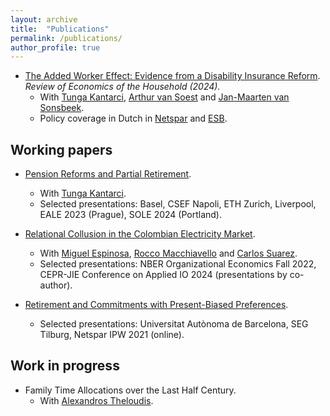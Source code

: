 ```yaml
---
layout: archive
title:  "Publications"
permalink: /publications/
author_profile: true
---
```


* [The Added Worker Effect: Evidence from a Disability Insurance Reform](https://doi.org/10.1007/s11150-023-09692-4). _Review of Economics of the Household (2024)._
  * With [Tunga Kantarci](https://tungakantarci.github.io/), [Arthur van Soest](https://www.tilburguniversity.edu/staff/a-h-o-vansoest) and [Jan-Maarten van Sonsbeek](https://www.cpb.nl/en/staff/jan-maarten-van-sonsbeek).
  * Policy coverage in Dutch in [Netspar](https://www.netspar.nl/nieuws/hoe-reageren-partners-op-het-wegvallen-van-de-wia-uitkering/) and [ESB](https://esb.nu/partners-van-langdurig-zieken-zijn-meer-gaan-werken-door-invoering-wia/).

Working papers
---- 
* [Pension Reforms and Partial Retirement](/files/JMP.pdf).
  * With [Tunga Kantarci](https://tungakantarci.github.io/).
  * Selected presentations: Basel, CSEF Napoli, ETH Zurich, Liverpool, EALE 2023 (Prague), SOLE 2024 (Portland).

* [Relational Collusion in the Colombian Electricity Market](/files/Bernasconi_et_al_Relational_Collusion_2024.pdf).
  * With [Miguel Espinosa](https://espinomics.wixsite.com/mespinosa), [Rocco Macchiavello](https://sites.google.com/site/roccomacchiavello/) and [Carlos Suarez](https://sites.google.com/view/carlos-surez/home). 
  * Selected presentations: NBER Organizational Economics Fall 2022, CEPR-JIE Conference on Applied IO 2024 (presentations by co-author).
 
* [Retirement and Commitments with Present-Biased Preferences](/files/Present_Bias.pdf).
  * Selected presentations: Universitat Autònoma de Barcelona, SEG Tilburg, Netspar IPW 2021 (online).

Work in progress
----
* Family Time Allocations over the Last Half Century.
  * With [Alexandros Theloudis](https://www.theloudis.net/home.html).
